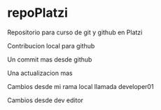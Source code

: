 # repoPlatzi
Repositorio para curso de git y github en Platzi

Contribucion local para github

Un commit mas desde github

Una actualizacion mas

Cambios desde mi rama local llamada developer01

Cambios desde dev editor